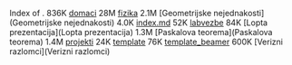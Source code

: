 Index of .
836K [domaci](domaci)
28M [fizika](fizika)
2.1M [Geometrijske nejednakosti](Geometrijske nejednakosti)
4.0K [index.md](index.md)
52K [labvezbe](labvezbe)
84K [Lopta prezentacija](Lopta prezentacija)
1.3M [Paskalova teorema](Paskalova teorema)
1.4M [projekti](projekti)
24K [template](template)
76K [template_beamer](template_beamer)
600K [Verizni razlomci](Verizni razlomci)
